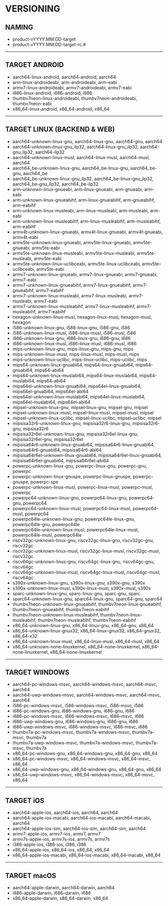 # VERSIONING

## NAMING

- product-vYYYY.MM.DD-target
- product-vYYYY.MM.DD-target-rc.#

---

## TARGET ANDROID

- aarch64-linux-android, aarch64-android, aarch64
- arm-linux-androideabi, arm-androideabi, arm-eabi
- armv7-linux-androideabi, armv7-androideabi, armv7-eabi
- i686-linux-android, i686-android, i686
- thumbv7neon-linux-androideabi, thumbv7neon-androideabi, thumbv7neon-eabi
- x86_64-linux-android, x86_64-android, x86_64

---

## TARGET LINUX (BACKEND & WEB)

- aarch64-unknown-linux-gnu, aarch64-linux-gnu, aarch64-gnu, aarch64
- aarch64-unknown-linux-gnu_ilp32, aarch64-linux-gnu_ilp32, aarch64-gnu_ilp32, aarch64-ilp32
- aarch64-unknown-linux-musl, aarch64-linux-musl, aarch64-musl, aarch64
- aarch64_be-unknown-linux-gnu, aarch64_be-linux-gnu, aarch64_be-gnu, aarch64_be
- aarch64_be-unknown-linux-gnu_ilp32, aarch64_be-linux-gnu_ilp32, aarch64_be-gnu_ilp32, aarch64_be-ilp32
- arm-unknown-linux-gnueabi, arm-linux-gnueabi, arm-gnueabi, arm-eabi
- arm-unknown-linux-gnueabihf, arm-linux-gnueabihf, arm-gnueabihf, arm-eabihf
- arm-unknown-linux-musleabi, arm-linux-musleabi, arm-musleabi, arm-eabi
- arm-unknown-linux-musleabihf, arm-linux-musleabihf, arm-musleabihf, arm-eabihf
- armv4t-unknown-linux-gnueabi, armv4t-linux-gnueabi, armv4t-gnueabi, armv4t-eabi
- armv5te-unknown-linux-gnueabi, armv5te-linux-gnueabi, armv5te-gnueabi, armv5te-eabi
- armv5te-unknown-linux-musleabi, armv5te-linux-musleabi, armv5te-musleabi, armv5te-eabi
- armv5te-unknown-linux-uclibceabi, armv5te-linux-uclibceabi, armv5te-uclibceabi, armv5te-eabi
- armv7-unknown-linux-gnueabi, armv7-linux-gnueabi, armv7-gnueabi, armv7-eabi
- armv7-unknown-linux-gnueabihf, armv7-linux-gnueabihf, armv7-gnueabihf, armv7-eabihf
- armv7-unknown-linux-musleabi, armv7-linux-musleabi, armv7-musleabi, armv7-eabi
- armv7-unknown-linux-musleabihf, armv7-linux-musleabihf, armv7-musleabihf, armv7-eabihf
- hexagon-unknown-linux-musl, hexagon-linux-musl, hexagon-musl, hexagon
- i586-unknown-linux-gnu, i586-linux-gnu, i586-gnu, i586
- i586-unknown-linux-musl, i586-linux-musl, i586-musl, i586
- i686-unknown-linux-gnu, i686-linux-gnu, i686-gnu, i686
- i686-unknown-linux-musl, i686-linux-musl, i686-musl, i686
- mips-unknown-linux-gnu, mips-linux-gnu, mips-gnu, mips
- mips-unknown-linux-musl, mips-linux-musl, mips-musl, mips
- mips-unknown-linux-uclibc, mips-linux-uclibc, mips-uclibc, mips
- mips64-unknown-linux-gnuabi64, mips64-linux-gnuabi64, mips64-gnuabi64, mips64-abi64
- mips64-unknown-linux-muslabi64, mips64-linux-muslabi64, mips64-muslabi64, mips64-abi64
- mips64el-unknown-linux-gnuabi64, mips64el-linux-gnuabi64, mips64el-gnuabi64, mips64el-abi64
- mips64el-unknown-linux-muslabi64, mips64el-linux-muslabi64, mips64el-muslabi64, mips64el-abi64
- mipsel-unknown-linux-gnu, mipsel-linux-gnu, mipsel-gnu, mipsel
- mipsel-unknown-linux-musl, mipsel-linux-musl, mipsel-musl, mipsel
- mipsel-unknown-linux-uclibc, mipsel-linux-uclibc, mipsel-uclibc, mipsel
- mipsisa32r6-unknown-linux-gnu, mipsisa32r6-linux-gnu, mipsisa32r6-gnu, mipsisa32r6
- mipsisa32r6el-unknown-linux-gnu, mipsisa32r6el-linux-gnu, mipsisa32r6el-gnu, mipsisa32r6el
- mipsisa64r6-unknown-linux-gnuabi64, mipsisa64r6-linux-gnuabi64, mipsisa64r6-gnuabi64, mipsisa64r6-abi64
- mipsisa64r6el-unknown-linux-gnuabi64, mipsisa64r6el-linux-gnuabi64, mipsisa64r6el-gnuabi64, mipsisa64r6el-abi64
- powerpc-unknown-linux-gnu, powerpc-linux-gnu, powerpc-gnu, powerpc
- powerpc-unknown-linux-gnuspe, powerpc-linux-gnuspe, powerpc-gnuspe, powerpc-spe
- powerpc-unknown-linux-musl, powerpc-linux-musl, powerpc-musl, powerpc
- powerpc64-unknown-linux-gnu, powerpc64-linux-gnu, powerpc64-gnu, powerpc64
- powerpc64-unknown-linux-musl, powerpc64-linux-musl, powerpc64-musl, powerpc64
- powerpc64le-unknown-linux-gnu, powerpc64le-linux-gnu, powerpc64le-gnu, powerpc64le
- powerpc64le-unknown-linux-musl, powerpc64le-linux-musl, powerpc64le-musl, powerpc64le
- riscv32gc-unknown-linux-gnu, riscv32gc-linux-gnu, riscv32gc-gnu, riscv32gc
- riscv32gc-unknown-linux-musl, riscv32gc-linux-musl, riscv32gc-musl, riscv32gc
- riscv64gc-unknown-linux-gnu, riscv64gc-linux-gnu, riscv64gc-gnu, riscv64gc
- riscv64gc-unknown-linux-musl, riscv64gc-linux-musl, riscv64gc-musl, riscv64gc
- s390x-unknown-linux-gnu, s390x-linux-gnu, s390x-gnu, s390x
- s390x-unknown-linux-musl, s390x-linux-musl, s390x-musl, s390x
- sparc-unknown-linux-gnu, sparc-linux-gnu, sparc-gnu, sparc
- sparc64-unknown-linux-gnu, sparc64-linux-gnu, sparc64-gnu, sparc64
- thumbv7neon-unknown-linux-gnueabihf, thumbv7neon-linux-gnueabihf, thumbv7neon-gnueabihf, thumbv7neon-eabihf
- thumbv7neon-unknown-linux-musleabihf, thumbv7neon-linux-musleabihf, thumbv7neon-musleabihf, thumbv7neon-eabihf
- x86_64-unknown-linux-gnu, x86_64-linux-gnu, x86_64-gnu, x86_64
- x86_64-unknown-linux-gnux32, x86_64-linux-gnux32, x86_64-gnux32, x86_64-x32
- x86_64-unknown-linux-musl, x86_64-linux-musl, x86_64-musl, x86_64
- x86_64-unknown-none-linuxkernel, x86_64-none-linuxkernel, x86_64-none-linuxkernel, x86_64-none-linuxkernel

---

## TARGET WIINDOWS

- aarch64-pc-windows-msvc, aarch64-windows-msvc, aarch64-msvc, aarch64
- aarch64-uwp-windows-msvc, aarch64-windows-msvc, aarch64-msvc, aarch64
- i586-pc-windows-msvc, i586-windows-msvc, i586-msvc, i586
- i686-pc-windows-gnu, i686-windows-gnu, i686-gnu, i686
- i686-pc-windows-msvc, i686-windows-msvc, i686-msvc, i686
- i686-uwp-windows-gnu, i686-windows-gnu, i686-gnu, i686
- i686-uwp-windows-msvc, i686-windows-msvc, i686-msvc, i686
- thumbv7a-pc-windows-msvc, thumbv7a-windows-msvc, thumbv7a-msvc, thumbv7a
- thumbv7a-uwp-windows-msvc, thumbv7a-windows-msvc, thumbv7a-msvc, thumbv7a
- x86_64-pc-windows-gnu, x86_64-windows-gnu, x86_64-gnu, x86_64
- x86_64-pc-windows-msvc, x86_64-windows-msvc, x86_64-msvc, x86_64
- x86_64-uwp-windows-gnu, x86_64-windows-gnu, x86_64-gnu, x86_64
- x86_64-uwp-windows-msvc, x86_64-windows-msvc, x86_64-msvc, x86_64

---

## TARGET iOS

- aarch64-apple-ios, aarch64-ios, aarch64, aarch64
- aarch64-apple-ios-macabi, aarch64-ios-macabi, aarch64-macabi, aarch64
- aarch64-apple-ios-sim, aarch64-ios-sim, aarch64-sim, aarch64
- armv7-apple-ios, armv7-ios, armv7, armv7
- armv7s-apple-ios, armv7s-ios, armv7s, armv7s
- i386-apple-ios, i386-ios, i386, i386
- x86_64-apple-ios, x86_64-ios, x86_64, x86_64
- x86_64-apple-ios-macabi, x86_64-ios-macabi, x86_64-macabi, x86_64

---

## TARGET macOS

- aarch64-apple-darwin, aarch64-darwin, aarch64
- i686-apple-darwin, i686-darwin, i686
- x86_64-apple-darwin, x86_64-darwin, x86_64
